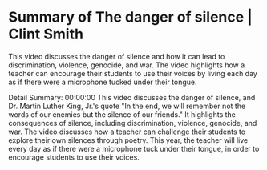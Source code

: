 # Summary of The danger of silence | Clint Smith

This video discusses the danger of silence and how it can lead to discrimination, violence, genocide, and war. The video highlights how a teacher can encourage their students to use their voices by living each day as if there were a microphone tucked under their tongue.

Detail Summary: 
00:00:00
This video discusses the danger of silence, and Dr. Martin Luther King, Jr.'s quote "In the end, we will remember not the words of our enemies but the silence of our friends." It highlights the consequences of silence, including discrimination, violence, genocide, and war. The video discusses how a teacher can challenge their students to explore their own silences through poetry. This year, the teacher will live every day as if there were a microphone tuck under their tongue, in order to encourage students to use their voices.

